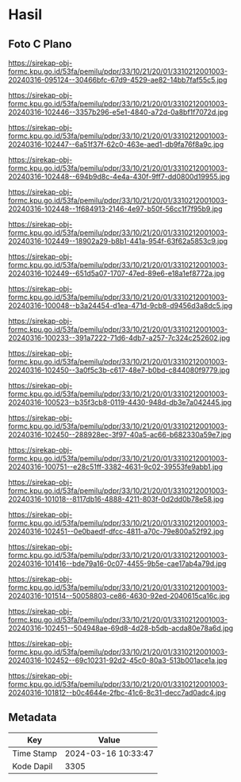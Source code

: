 # Hasil

## Foto C Plano

https://sirekap-obj-formc.kpu.go.id/53fa/pemilu/pdpr/33/10/21/20/01/3310212001003-20240316-095124--30466bfc-67d9-4529-ae82-14bb7faf55c5.jpg

https://sirekap-obj-formc.kpu.go.id/53fa/pemilu/pdpr/33/10/21/20/01/3310212001003-20240316-102446--3357b296-e5e1-4840-a72d-0a8bf1f7072d.jpg

https://sirekap-obj-formc.kpu.go.id/53fa/pemilu/pdpr/33/10/21/20/01/3310212001003-20240316-102447--6a51f37f-62c0-463e-aed1-db9fa76f8a9c.jpg

https://sirekap-obj-formc.kpu.go.id/53fa/pemilu/pdpr/33/10/21/20/01/3310212001003-20240316-102448--694b9d8c-4e4a-430f-9ff7-dd0800d19955.jpg

https://sirekap-obj-formc.kpu.go.id/53fa/pemilu/pdpr/33/10/21/20/01/3310212001003-20240316-102448--1f684913-2146-4e97-b50f-56cc1f7f95b9.jpg

https://sirekap-obj-formc.kpu.go.id/53fa/pemilu/pdpr/33/10/21/20/01/3310212001003-20240316-102449--18902a29-b8b1-441a-954f-63f62a5853c9.jpg

https://sirekap-obj-formc.kpu.go.id/53fa/pemilu/pdpr/33/10/21/20/01/3310212001003-20240316-102449--651d5a07-1707-47ed-89e6-e18a1ef8772a.jpg

https://sirekap-obj-formc.kpu.go.id/53fa/pemilu/pdpr/33/10/21/20/01/3310212001003-20240316-100048--b3a24454-d1ea-471d-9cb8-d9456d3a8dc5.jpg

https://sirekap-obj-formc.kpu.go.id/53fa/pemilu/pdpr/33/10/21/20/01/3310212001003-20240316-100233--391a7222-71d6-4db7-a257-7c324c252602.jpg

https://sirekap-obj-formc.kpu.go.id/53fa/pemilu/pdpr/33/10/21/20/01/3310212001003-20240316-102450--3a0f5c3b-c617-48e7-b0bd-c844080f9779.jpg

https://sirekap-obj-formc.kpu.go.id/53fa/pemilu/pdpr/33/10/21/20/01/3310212001003-20240316-100523--b35f3cb8-0119-4430-948d-db3e7a042445.jpg

https://sirekap-obj-formc.kpu.go.id/53fa/pemilu/pdpr/33/10/21/20/01/3310212001003-20240316-102450--288928ec-3f97-40a5-ac66-b682330a59e7.jpg

https://sirekap-obj-formc.kpu.go.id/53fa/pemilu/pdpr/33/10/21/20/01/3310212001003-20240316-100751--e28c51ff-3382-4631-9c02-39553fe9abb1.jpg

https://sirekap-obj-formc.kpu.go.id/53fa/pemilu/pdpr/33/10/21/20/01/3310212001003-20240316-101018--8117db16-4888-4211-803f-0d2dd0b78e58.jpg

https://sirekap-obj-formc.kpu.go.id/53fa/pemilu/pdpr/33/10/21/20/01/3310212001003-20240316-102451--0e0baedf-dfcc-4811-a70c-79e800a52f92.jpg

https://sirekap-obj-formc.kpu.go.id/53fa/pemilu/pdpr/33/10/21/20/01/3310212001003-20240316-101416--bde79a16-0c07-4455-9b5e-cae17ab4a79d.jpg

https://sirekap-obj-formc.kpu.go.id/53fa/pemilu/pdpr/33/10/21/20/01/3310212001003-20240316-101514--50058803-ce86-4630-92ed-2040615ca16c.jpg

https://sirekap-obj-formc.kpu.go.id/53fa/pemilu/pdpr/33/10/21/20/01/3310212001003-20240316-102451--504948ae-69d8-4d28-b5db-acda80e78a6d.jpg

https://sirekap-obj-formc.kpu.go.id/53fa/pemilu/pdpr/33/10/21/20/01/3310212001003-20240316-102452--69c10231-92d2-45c0-80a3-513b001ace1a.jpg

https://sirekap-obj-formc.kpu.go.id/53fa/pemilu/pdpr/33/10/21/20/01/3310212001003-20240316-101812--b0c4644e-2fbc-41c6-8c31-decc7ad0adc4.jpg


## Metadata

| Key        | Value               |
| ---------- | ------------------- |
| Time Stamp | 2024-03-16 10:33:47 |
| Kode Dapil | 3305                |



